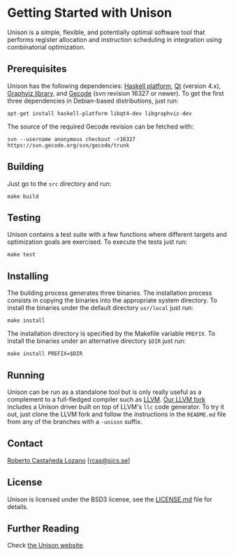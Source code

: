 # Getting Started with Unison

Unison is a simple, flexible, and potentially optimal software tool that
performs register allocation and instruction scheduling in integration using
combinatorial optimization.

## Prerequisites

Unison has the following dependencies:
[Haskell platform](http://hackage.haskell.org/platform/),
[Qt](https://www.qt.io/) (version 4.x),
[Graphviz library](http://www.graphviz.org/), and
[Gecode](http://www.gecode.org/) (svn revision 16327 or newer).
To get the first three dependencies in Debian-based distributions, just run:

```
apt-get install haskell-platform libqt4-dev libgraphviz-dev
```

The source of the required Gecode revision can be fetched with:

```
svn --username anonymous checkout -r16327 https://svn.gecode.org/svn/gecode/trunk
```

## Building

Just go to the `src` directory and run:

```
make build
```

## Testing

Unison contains a test suite with a few functions where different targets and
optimization goals are exercised. To execute the tests just run:

```
make test
```

## Installing

The building process generates three binaries. The installation process consists
in copying the binaries into the appropriate system directory. To install the
binaries under the default directory `usr/local` just run:

```
make install
```

The installation directory is specified by the Makefile variable `PREFIX`. To
install the binaries under an alternative directory `$DIR` just run:

```
make install PREFIX=$DIR
```

## Running

Unison can be run as a standalone tool but is only really useful as a complement
to a full-fledged compiler such as [LLVM](http://llvm.org/). [Our LLVM
fork](https://github.com/unison-code/llvm) includes a Unison driver built on top
of LLVM's `llc` code generator. To try it out, just clone the LLVM fork and
follow the instructions in the `README.md` file from any of the branches with a
`-unison` suffix.

## Contact

[Roberto Castañeda Lozano](https://www.sics.se/~rcas/) [<rcas@sics.se>]

## License

Unison is licensed under the BSD3 license, see the [LICENSE.md](LICENSE.md) file
for details.

## Further Reading

Check [the Unison website](https://unison-code.github.io/).